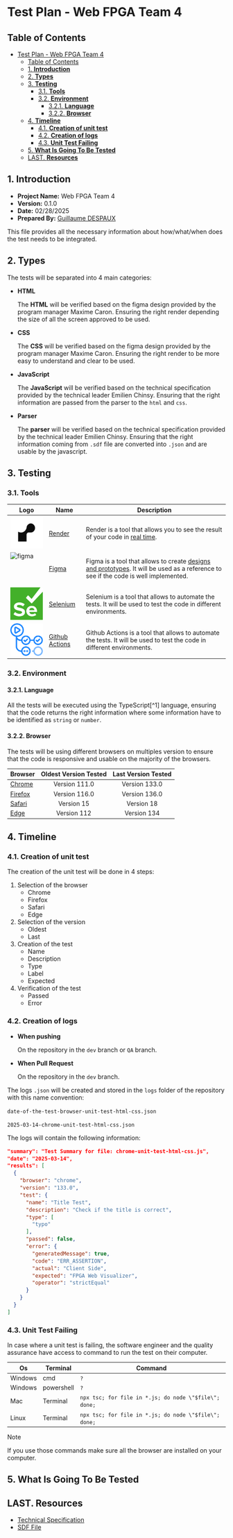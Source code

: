 # Test Plan - Web FPGA Team 4

## Table of Contents

- [Test Plan - Web FPGA Team 4](#test-plan---web-fpga-team-4)
  - [Table of Contents](#table-of-contents)
  - [1. **Introduction**](#1-introduction)
  - [2. **Types**](#2-types)
  - [3. **Testing**](#3-testing)
    - [3.1. **Tools**](#31-tools)
    - [3.2. **Environment**](#32-environment)
      - [3.2.1. **Language**](#321-language)
      - [3.2.2. **Browser**](#322-browser)
  - [4. **Timeline**](#4-timeline)
    - [4.1. **Creation of unit test**](#41-creation-of-unit-test)
    - [4.2. **Creation of logs**](#42-creation-of-logs)
    - [4.3. **Unit Test Failing**](#43-unit-test-failing)
  - [5. **What Is Going To Be Tested**](#5-what-is-going-to-be-tested)
  - [LAST. **Resources**](#last-resources)


## 1. **Introduction**

- **Project Name:** Web FPGA Team 4
- **Version:** 0.1.0
- **Date:** 02/28/2025
- **Prepared By:** [Guillaume DESPAUX](https://github.com/guillaumedespaux)

This file provides all the necessary information about how/what/when does the test needs to be integrated.

## 2. **Types**

The tests will be separated into 4 main categories:

- **HTML**

  The **HTML** will be verified based on the figma design provided by the program manager Maxime Caron. Ensuring the right render depending the size of all the screen approved to be used.

- **CSS**

  The **CSS** will be verified based on the figma design provided by the program manager Maxime Caron. Ensuring the right render to be more easy to understand and clear to be used.

- **JavaScript**

  The **JavaScript** will be verified based on the technical specification provided by the technical leader Emilien Chinsy. Ensuring that the right information are passed from the parser to the `html` and `css`.

- **Parser**

  The **parser** will be verified based on the technical specification provided by the technical leader Emilien Chinsy. Ensuring that the right information coming from `.sdf` file are converted into `.json` and are usable by the javascript.

## 3. **Testing**

### 3.1. **Tools**

|Logo|Name|Description|
|---|---|---|
|<img src="./images/render.png" alt="render" style="min-width:75px; max-width:75px; min-height:75px; max-height:75px;">|[Render](https://render.com)|Render is a tool that allows you to see the result of your code in [real time](https://two024-2025-project-4-web-fpga-team-4.onrender.com/client.html).|
|<img src="./images/figma.png" alt="figma" style="min-width:75px; max-width:75px; min-height:75px; max-height:75px;">|[Figma](https://www.figma.com/)|Figma is a tool that allows to create [designs and prototypes](https://www.figma.com/design/A6rvzTJCZQQyznhdQbu753/FPGA-Web-App?node-id=0-1&t=d8dCzS37lNdcWJEG-1). It will be used as a reference to see if the code is well implemented.|
|<img src="./images/selenium.png" alt="selenium" style="min-width:75px; max-width:75px; min-height:75px; max-height:75px;">|[Selenium](https://www.selenium.dev)|Selenium is a tool that allows to automate the tests. It will be used to test the code in different environments.|
|<img src="./images/actions.png" alt="github actions" style="min-width:75px; max-width:75px; min-height:75px; max-height:75px;">|[Github Actions](https://github.com/features/actions)|Github Actions is a tool that allows to automate the tests. It will be used to test the code in different environments.|

### 3.2. **Environment**

#### 3.2.1. **Language**

All the tests will be executed using the TypeScript[^1] language, ensuring that the code returns the right information where some information have to be identified as `string` or `number`.

#### 3.2.2. **Browser**

The tests will be using different browsers on multiples version to ensure that the code is responsive and usable on the majority of the browsers.

|Browser|Oldest Version Tested|Last Version Tested|
|---|:-:|:-:|
|[Chrome](https://chromereleases.googleblog.com)|Version 111.0|Version 133.0|
|[Firefox](https://www.mozilla.org/en-US/firefox/releases/)|Version 116.0|Version 136.0|
|[Safari](https://developer.apple.com/documentation/safari-release-notes)|Version 15|Version 18|
|[Edge](https://learn.microsoft.com/en-us/deployedge/microsoft-edge-release-schedule)|Version 112|Version 134|

## 4. **Timeline**

### 4.1. **Creation of unit test**

The creation of the unit test will be done in 4 steps:

1. Selection of the browser
   - Chrome
   - Firefox
   - Safari
   - Edge
2. Selection of the version
    - Oldest
    - Last
3. Creation of the test
   - Name
   - Description
   - Type
   - Label
   - Expected
4. Verification of the test
   - Passed
   - Error

### 4.2. **Creation of logs**

- **When pushing**
  
  On the repository in the `dev` branch or `QA` branch.
- **When Pull Request**
  
  On the repository in the `dev` branch.

The logs `.json` will be created and stored in the `logs` folder of the repository with this name convention:

`date-of-the-test-browser-unit-test-html-css.json`

`2025-03-14-chrome-unit-test-html-css.json`

The logs will contain the following information:

  ```json
  "summary": "Test Summary for file: chrome-unit-test-html-css.js",
  "date": "2025-03-14",
  "results": [
    {
      "browser": "chrome",
      "version": "133.0",
      "test": {
        "name": "Title Test",
        "description": "Check if the title is correct",
        "type": [
          "typo"
        ],
        "passed": false,
        "error": {
          "generatedMessage": true,
          "code": "ERR_ASSERTION",
          "actual": "Client Side",
          "expected": "FPGA Web Visualizer",
          "operator": "strictEqual"
        }
      }
    }
  ]
  ```

### 4.3. **Unit Test Failing**

In case where a unit test is failing, the software engineer and the quality assurance have access to command to run the test on their computer.

|Os|Terminal|Command|
|---|---|---|
|Windows|cmd|`?`|
|Windows|powershell|`?`|
|Mac|Terminal|`npx tsc; for file in *.js; do node \"$file\"; done;`|
|Linux|Terminal|`npx tsc; for file in *.js; do node \"$file\"; done;`|

>[!NOTE]
> If you use those commands make sure all the browser are installed on your computer.

## 5. **What Is Going To Be Tested**

<!-- - what i test and what i don't test
- why does the test pass or not
  - eg. figma
- it is a real bug or not -->

## LAST. **Resources**

- [Technical Specification](../technical-specifications/technical-specifications.md)
- [SDF File](https://github.com/LeFl0w/ALGOSUP_POC/tree/update2)
